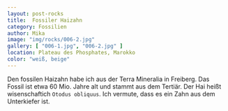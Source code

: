```yaml
---
layout: post-rocks
title:  Fossiler Haizahn
category: Fossilien
author: Mika
image: "img/rocks/006-2.jpg"
gallery: [ "006-1.jpg", "006-2.jpg" ]
location: Plateau des Phosphates, Marokko
color: "weiß, beige"
---
```


Den fossilen Haizahn habe ich aus der Terra Mineralia in Freiberg. Das Fossil ist etwa 60 Mio. Jahre alt und stammt aus dem Tertiär. Der Hai heißt wisenschaftich `Otodus obliquus`. Ich vermute, dass es ein Zahn aus dem Unterkiefer ist.